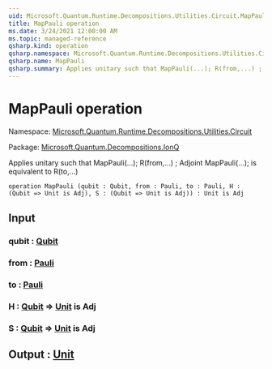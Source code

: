 ```yaml
---
uid: Microsoft.Quantum.Runtime.Decompositions.Utilities.Circuit.MapPauli
title: MapPauli operation
ms.date: 3/24/2021 12:00:00 AM
ms.topic: managed-reference
qsharp.kind: operation
qsharp.namespace: Microsoft.Quantum.Runtime.Decompositions.Utilities.Circuit
qsharp.name: MapPauli
qsharp.summary: Applies unitary such that MapPauli(...); R(from,...) ; Adjoint MapPauli(...); is equivalent to R(to,...)
---
```


# MapPauli operation

Namespace: [Microsoft.Quantum.Runtime.Decompositions.Utilities.Circuit](xref:Microsoft.Quantum.Runtime.Decompositions.Utilities.Circuit)

Package: [Microsoft.Quantum.Decompositions.IonQ](https://nuget.org/packages/Microsoft.Quantum.Decompositions.IonQ)


Applies unitary such that MapPauli(...); R(from,...) ; Adjoint MapPauli(...); is equivalent to R(to,...)

```qsharp
operation MapPauli (qubit : Qubit, from : Pauli, to : Pauli, H : (Qubit => Unit is Adj), S : (Qubit => Unit is Adj)) : Unit is Adj
```


## Input

### qubit : [Qubit](xref:microsoft.quantum.lang-ref.qubit)




### from : [Pauli](xref:microsoft.quantum.lang-ref.pauli)




### to : [Pauli](xref:microsoft.quantum.lang-ref.pauli)




### H : [Qubit](xref:microsoft.quantum.lang-ref.qubit) => [Unit](xref:microsoft.quantum.lang-ref.unit)  is Adj




### S : [Qubit](xref:microsoft.quantum.lang-ref.qubit) => [Unit](xref:microsoft.quantum.lang-ref.unit)  is Adj





## Output : [Unit](xref:microsoft.quantum.lang-ref.unit)

